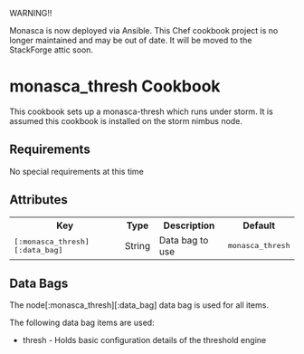 WARNING!!

Monasca is now deployed via Ansible. This Chef cookbook project is no longer maintained and may be out of date. It will be moved to the StackForge attic soon.

monasca_thresh Cookbook
===================
This cookbook sets up a monasca-thresh which runs under storm. It is assumed this cookbook is installed on the storm nimbus node.

Requirements
------------
No special requirements at this time

Attributes
----------
<table>
  <tr>
    <th>Key</th>
    <th>Type</th>
    <th>Description</th>
    <th>Default</th>
  </tr>
  <tr>
    <td><tt>[:monasca_thresh][:data_bag]</tt></td>
    <td>String</td>
    <td>Data bag to use</td>
    <td><tt>monasca_thresh</tt></td>
  </tr>
</table>

Data Bags
---------
The node[:monasca_thresh][:data_bag] data bag is used for all items.

The following data bag items are used:
  - thresh - Holds basic configuration details of the threshold engine

